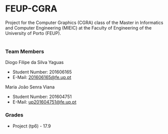 # FEUP-CGRA
Project for the Computer Graphics (CGRA) class of the Master in Informatics and Computer Engineering (MIEIC) at the Faculty of Engineering of the University of Porto (FEUP).
<br><br>
### Team Members
Diogo Filipe da Silva Yaguas<br>
* Student Number: 201606165
* E-Mail: 201606165@fe.up.pt

Maria João Senra Viana
* Student Number: 201604751
* E-Mail: up201604751@fe.up.pt

### Grades

* Project (tp6) - 17.9
